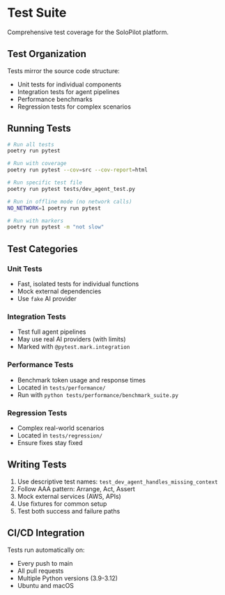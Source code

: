 # Test Suite

Comprehensive test coverage for the SoloPilot platform.

## Test Organization

Tests mirror the source code structure:
- Unit tests for individual components
- Integration tests for agent pipelines
- Performance benchmarks
- Regression tests for complex scenarios

## Running Tests

```bash
# Run all tests
poetry run pytest

# Run with coverage
poetry run pytest --cov=src --cov-report=html

# Run specific test file
poetry run pytest tests/dev_agent_test.py

# Run in offline mode (no network calls)
NO_NETWORK=1 poetry run pytest

# Run with markers
poetry run pytest -m "not slow"
```

## Test Categories

### Unit Tests
- Fast, isolated tests for individual functions
- Mock external dependencies
- Use `fake` AI provider

### Integration Tests
- Test full agent pipelines
- May use real AI providers (with limits)
- Marked with `@pytest.mark.integration`

### Performance Tests
- Benchmark token usage and response times
- Located in `tests/performance/`
- Run with `python tests/performance/benchmark_suite.py`

### Regression Tests
- Complex real-world scenarios
- Located in `tests/regression/`
- Ensure fixes stay fixed

## Writing Tests

1. Use descriptive test names: `test_dev_agent_handles_missing_context`
2. Follow AAA pattern: Arrange, Act, Assert
3. Mock external services (AWS, APIs)
4. Use fixtures for common setup
5. Test both success and failure paths

## CI/CD Integration

Tests run automatically on:
- Every push to main
- All pull requests
- Multiple Python versions (3.9-3.12)
- Ubuntu and macOS
